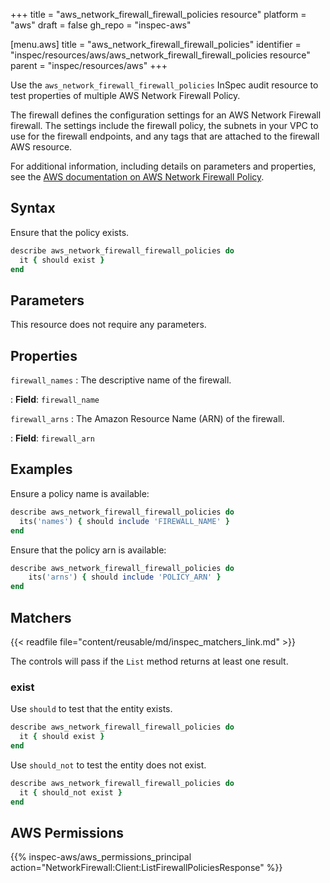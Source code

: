 +++
title = "aws_network_firewall_firewall_policies resource"
platform = "aws"
draft = false
gh_repo = "inspec-aws"

[menu.aws]
title = "aws_network_firewall_firewall_policies"
identifier = "inspec/resources/aws/aws_network_firewall_firewall_policies resource"
parent = "inspec/resources/aws"
+++

Use the `aws_network_firewall_firewall_policies` InSpec audit resource to test properties of multiple AWS Network Firewall Policy.

The firewall defines the configuration settings for an AWS Network Firewall firewall. The settings include the firewall policy, the subnets in your VPC to use for the firewall endpoints, and any tags that are attached to the firewall AWS resource.

For additional information, including details on parameters and properties, see the [AWS documentation on AWS Network Firewall Policy](https://docs.aws.amazon.com/AWSCloudFormation/latest/UserGuide/aws-resource-networkfirewall-firewall.html).

## Syntax

Ensure that the policy exists.

```ruby
describe aws_network_firewall_firewall_policies do
  it { should exist }
end
```

## Parameters

This resource does not require any parameters.

## Properties

`firewall_names`
: The descriptive name of the firewall.

: **Field**: `firewall_name`

`firewall_arns`
: The Amazon Resource Name (ARN) of the firewall.

: **Field**: `firewall_arn`

## Examples

Ensure a policy name is available:

```ruby
describe aws_network_firewall_firewall_policies do
  its('names') { should include 'FIREWALL_NAME' }
end
```

Ensure that the policy arn is available:

```ruby
describe aws_network_firewall_firewall_policies do
    its('arns') { should include 'POLICY_ARN' }
end
```

## Matchers

{{< readfile file="content/reusable/md/inspec_matchers_link.md" >}}

The controls will pass if the `List` method returns at least one result.

### exist

Use `should` to test that the entity exists.

```ruby
describe aws_network_firewall_firewall_policies do
  it { should exist }
end
```

Use `should_not` to test the entity does not exist.

```ruby
describe aws_network_firewall_firewall_policies do
  it { should_not exist }
end
```

## AWS Permissions

{{% inspec-aws/aws_permissions_principal action="NetworkFirewall:Client:ListFirewallPoliciesResponse" %}}
